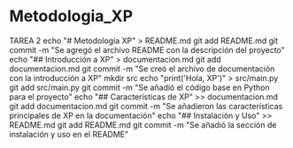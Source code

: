 # Metodologia_XP
TAREA 2
echo "# Metodología XP" > README.md
git add README.md
git commit -m "Se agregó el archivo README con la descripción del proyecto"
echo "## Introducción a XP" > documentacion.md
git add documentacion.md
git commit -m "Se creó el archivo de documentación con la introducción a XP"
mkdir src
echo "print('Hola, XP')" > src/main.py
git add src/main.py
git commit -m "Se añadió el código base en Python para el proyecto"
echo "## Características de XP" >> documentacion.md
git add documentacion.md
git commit -m "Se añadieron las características principales de XP en la documentación"
echo "## Instalación y Uso" >> README.md
git add README.md
git commit -m "Se añadió la sección de instalación y uso en el README"
